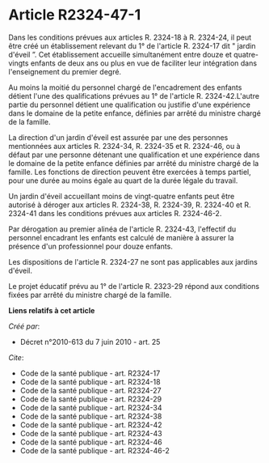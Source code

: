 # Article R2324-47-1

Dans les conditions prévues aux articles R. 2324-18 à R. 2324-24, il peut être créé un établissement relevant du 1° de
l'article R. 2324-17 dit " jardin d'éveil ”. Cet établissement accueille simultanément entre douze et quatre-vingts enfants
de deux ans ou plus en vue de faciliter leur intégration dans l'enseignement du premier degré. 

Au moins la moitié du personnel chargé de l'encadrement des enfants détient l'une des qualifications prévues au 1° de
l'article R. 2324-42.L'autre partie du personnel détient une qualification ou justifie d'une expérience dans le domaine de la
petite enfance, définies par arrêté du ministre chargé de la famille. 

La direction d'un jardin d'éveil est assurée par une des personnes mentionnées aux articles R. 2324-34, R. 2324-35 et R.
2324-46, ou à défaut par une personne détenant une qualification et une expérience dans le domaine de la petite enfance
définies par arrêté du ministre chargé de la famille. Les fonctions de direction peuvent être exercées à temps partiel, pour
une durée au moins égale au quart de la durée légale du travail. 

Un jardin d'éveil accueillant moins de vingt-quatre enfants peut être autorisé à déroger aux articles R. 2324-38, R. 2324-39,
R. 2324-40 et R. 2324-41 dans les conditions prévues aux articles R. 2324-46-2. 

Par dérogation au premier alinéa de l'article R. 2324-43, l'effectif du personnel encadrant les enfants est calculé de
manière à assurer la présence d'un professionnel pour douze enfants. 

Les dispositions de l'article R. 2324-27 ne sont pas applicables aux jardins d'éveil. 

Le projet éducatif prévu au 1° de l'article R. 2323-29 répond aux conditions fixées par arrêté du ministre chargé de la
famille.

**Liens relatifs à cet article**

_Créé par_:

  - Décret n°2010-613 du 7 juin 2010 - art. 25

_Cite_:

  - Code de la santé publique - art. R2324-17
  - Code de la santé publique - art. R2324-18
  - Code de la santé publique - art. R2324-27
  - Code de la santé publique - art. R2324-29
  - Code de la santé publique - art. R2324-34
  - Code de la santé publique - art. R2324-38
  - Code de la santé publique - art. R2324-42
  - Code de la santé publique - art. R2324-43
  - Code de la santé publique - art. R2324-46
  - Code de la santé publique - art. R2324-46-2
